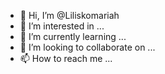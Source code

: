 - 👋 Hi, I’m @Liliskomariah
- 👀 I’m interested in ...
- 🌱 I’m currently learning ...
- 💞️ I’m looking to collaborate on ...
- 📫 How to reach me ...

<!---
Liliskomariah/Liliskomariah is a ✨ special ✨ repository because its `README.md` (this file) appears on your GitHub profile.
You can click the Preview link to take a look at your changes.
--->
